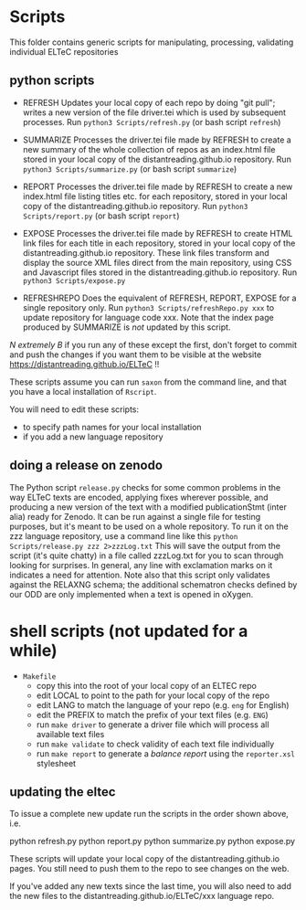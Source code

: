 # Scripts
This folder contains generic scripts for manipulating, processing, validating individual ELTeC repositories

## python scripts

 - REFRESH
  Updates your local copy of each repo by doing "git pull"; writes a new version of the file driver.tei which is used by subsequent processes.  Run `python3 Scripts/refresh.py` (or bash script `refresh`)

 - SUMMARIZE
  Processes the driver.tei file made by REFRESH to create a new summary of the whole collection of repos as an index.html file stored in your local copy of the distantreading.github.io repository. Run `python3 Scripts/summarize.py` (or bash script `summarize`)

 - REPORT
  Processes the driver.tei file made by REFRESH to create a new index.html file listing titles etc. for each repository, stored in your local copy of the distantreading.github.io repository. Run `python3 Scripts/report.py` (or bash script `report`)

 - EXPOSE
  Processes the driver.tei file made by REFRESH to create HTML link files for each title in each repository, stored in your local copy of the distantreading.github.io repository. These link files transform and display the source XML files direct from the main repository, using CSS and Javascript files stored in the distantreading.github.io repository.
  Run `python3 Scripts/expose.py` 
  
 - REFRESHREPO
  Does the equivalent of REFRESH, REPORT, EXPOSE for a single repository only. Run `python3 Scripts/refreshRepo.py xxx` to update repository for language code xxx. Note that the index page produced by SUMMARIZE is *not* updated by this script.

*N extremely B* if you run any of these except the first, don't forget to commit and push the changes if you want them to be visible at the website https://distantreading.github.io/ELTeC !!

These scripts assume you can run `saxon` from the command line, and that you have a local installation of `Rscript`.

You will need to edit these scripts:
 - to specify path names for your local installation
 - if you add a new language repository
 
## doing a release on zenodo

The Python script `release.py` checks for some common problems in the way ELTeC texts are encoded, applying fixes wherever possible, and producing a new version of the text with a modified publicationStmt (inter alia) ready for Zenodo. It can be run against a single file for testing purposes,  but it's meant to be used on a whole repository. To run it on the zzz language repository, use a command line like this `python Scripts/release.py zzz 2>zzzLog.txt` This will save the output from the script (it's quite chatty) in a file called zzzLog.txt for you to scan through looking for surprises. In general, any line with exclamation marks on it indicates a need for attention. Note also that this script only validates against the RELAXNG schema; the additional schematron checks defined by our ODD are only implemented when a text is opened in oXygen.  

 
 # shell scripts (not updated for a while)

- `Makefile`
  - copy this into the root of your local copy of an ELTEC repo
  - edit LOCAL to point to the path for your local copy of the repo
  - edit LANG to match the language of your repo (e.g. `eng` for English)
  - edit the PREFIX to match the prefix of your text files (e.g. `ENG`)
  - run `make driver` to generate a driver file which will process all available text files
  - run `make validate` to check validity of each text file individually
  - run `make report` to generate a *balance report* using the `reporter.xsl` stylesheet


## updating the eltec

To issue a complete new update run the scripts in the order shown above, i.e.

python refresh.py
python report.py
python summarize.py
python expose.py

These scripts will update your local copy of the distantreading.github.io pages. You still need to push them to the repo to see changes on the web.

If you've added any new texts since the last time, you will also need to add the new files to the distantreading.github.io/ELTeC/xxx language repo.
